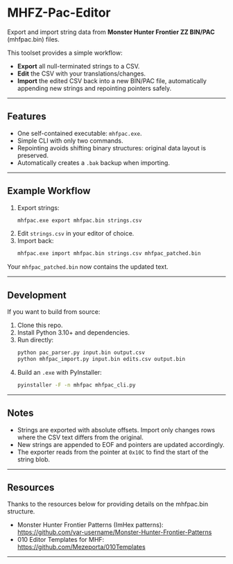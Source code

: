 # MHFZ-Pac-Editor

Export and import string data from **Monster Hunter Frontier ZZ BIN/PAC** (mhfpac.bin) files.

This toolset provides a simple workflow:
- **Export** all null-terminated strings to a CSV.
- **Edit** the CSV with your translations/changes.
- **Import** the edited CSV back into a new BIN/PAC file, automatically appending new strings and repointing pointers safely.

---

## Features
- One self-contained executable: `mhfpac.exe`.
- Simple CLI with only two commands.
- Repointing avoids shifting binary structures: original data layout is preserved.
- Automatically creates a `.bak` backup when importing.

---

## Example Workflow

1. Export strings:
   ```cmd
   mhfpac.exe export mhfpac.bin strings.csv
   ```
2. Edit `strings.csv` in your editor of choice.
3. Import back:
   ```cmd
   mhfpac.exe import mhfpac.bin strings.csv mhfpac_patched.bin
   ```

Your `mhfpac_patched.bin` now contains the updated text.

---

## Development

If you want to build from source:

1. Clone this repo.
2. Install Python 3.10+ and dependencies.
3. Run directly:
   ```bash
   python pac_parser.py input.bin output.csv
   python mhfpac_import.py input.bin edits.csv output.bin
   ```
4. Build an `.exe` with PyInstaller:
   ```bash
   pyinstaller -F -n mhfpac mhfpac_cli.py
   ```

---

## Notes
- Strings are exported with absolute offsets. Import only changes rows where the CSV text differs from the original.
- New strings are appended to EOF and pointers are updated accordingly.
- The exporter reads from the pointer at `0x10C` to find the start of the string blob.

---

## Resources
Thanks to the resources below for providing details on the mhfpac.bin structure.
- Monster Hunter Frontier Patterns (ImHex patterns): https://github.com/var-username/Monster-Hunter-Frontier-Patterns
- 010 Editor Templates for MHF: https://github.com/Mezeporta/010Templates
---
